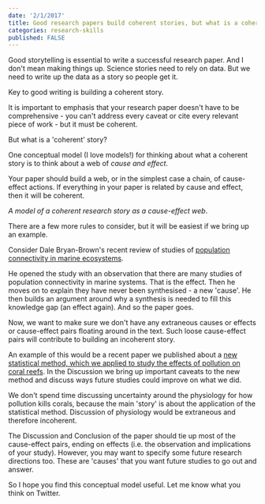 ```yaml
---
date: '2/1/2017'
title: Good research papers build coherent stories, but what is a coherent story
categories: research-skills
published: FALSE
---
```


Good storytelling is essential to write a successful research paper. And I don't mean making things up. Science stories need to rely on data. But we need to write up the data as a story so people get it.

Key to good writing is building a coherent story.

It is important to emphasis that your research paper doesn't have to be comprehensive - you can't address every caveat or cite every relevant piece of work - but it must be coherent.

But what is a 'coherent' story?

One conceptual model (I love models!) for thinking about what a coherent story is to think about a web of *cause and effect*.

Your paper should build a web, or in the simplest case a chain, of cause-effect actions. If everything in your paper is related by cause and effect, then it will be coherent.

*A model of a coherent research story as a cause-effect web*.

There are a few more rules to consider, but it will be easiest if we bring up an example.

Consider Dale Bryan-Brown's recent review of studies of [population connectivity in marine ecosystems](http://www.int-res.com/abstracts/meps/v585/p243-256/).

He opened the study with an observation that there are many studies of population connectivity in marine systems. That is the effect. Then he moves on to explain they have never been synthesised - a new 'cause'. He then builds an argument around why a synthesis is needed to fill this knowledge gap (an effect again). And so the paper goes.

Now, we want to make sure we don't have any extraneous causes or effects or cause-effect pairs floating around in the text. Such loose cause-effect pairs will contribute to building an incoherent story.

An example of this would be a recent paper we published about a [new statistical method, which we applied to study the effects of pollution on coral reefs](http://onlinelibrary.wiley.com/doi/10.1111/cobi.13079/full). In the Discussion we bring up important caveats to the new method and discuss ways future studies could improve on what we did.

We don't spend time discussing uncertainty around the physiology for how pollution kills corals, because the main 'story' is about the application of the statistical method. Discussion of physiology would be extraneous and therefore incoherent.

The Discussion and Conclusion of the paper should tie up most of the cause-effect pairs, ending on effects (i.e. the observation and implications of your study).  However, you may want to specify some future research directions too. These are 'causes' that you want future studies to go out and answer.

So I hope you find this conceptual model useful. Let me know what you think on Twitter.  
